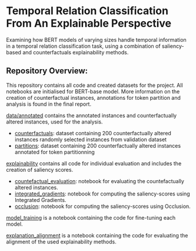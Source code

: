 # Temporal Relation Classification From An Explainable Perspective

Examining how BERT models of varying sizes handle temporal information in a temporal relation classification task, using a combination of saliency-based and counterfactuals explainability methods. 


## Repository Overview: 
This repository contains all code and created datasets for the project. All notebooks are initialised for BERT-base model. More information on the creation of counterfactual instances, annotations for token partition and analysis is found in the final report. 

[data/annotated](https://github.com/seterenziani/TRC-XAI/tree/main/data/annotated) contains the annotated instances and counterfactually altered instances, used for the analysis. 
* [counterfactuals](https://github.com/seterenziani/TRC-XAI/blob/main/data/annotated/counterfactuals.csv): dataset containing 200 counterfactually altered instances randomly selected instances from validation dataset
* [partitions](https://github.com/seterenziani/TRC-XAI/blob/main/data/annotated/partitions.csv): dataset containing 200 counterfactually altered instances annotated for token partitionning 

[explainability](https://github.com/seterenziani/TRC-XAI/tree/main/explainability) contains all code for individual evaluation and includes the creation of saliency scores.  

* [countefactual_evaluation](https://github.com/seterenziani/TRC-XAI/blob/main/explainability/counterfactual_evaluation.ipynb): notebook for evaluating the countefactually altered instances.
* [integrated_gradients](https://github.com/seterenziani/TRC-XAI/blob/main/explainability/gradients.ipynb): notebook for computing the saliency-scores using Integrated Gradients.
* [occlusion](https://github.com/seterenziani/TRC-XAI/blob/main/explainability/occlusion.ipynb): notebook for computing the saliency-scores using Occlusion.


[model_training](https://github.com/seterenziani/TRC-XAI/blob/main/model_training.ipynb) is a notebook containing the code for fine-tuning each model. 

[explanation_alignment](https://github.com/seterenziani/TRC-XAI/blob/main/explanation_alignment.ipynb) is a notebook containing the code for evaluating the alignment of the used explainability methods.
